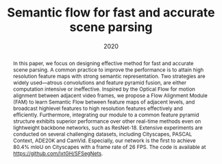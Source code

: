 ---
# Documentation: https://wowchemy.com/docs/managing-content/

title: "Semantic flow for fast and accurate scene parsing"
authors: [Xiangtai Li, Ansheng You, Zhen Zhu, Houlong Zhao, Maoke Yang, Kuiyuan Yang, Shaohua Tan, Yunhai Tong]
date: 2020
doi: ""

# Schedule page publish date (NOT publication's date).
publishDate: 2020

# Publication type.
# Legend: 0 = Uncategorized; 1 = Conference paper; 2 = Journal article;
# 3 = Preprint / Working Paper; 4 = Report; 5 = Book; 6 = Book section;
# 7 = Thesis; 8 = Patent
publication_types: ["1"]

# Publication name and optional abbreviated publication name.
publication: "Computer Vision–ECCV 2020: 16th European Conference, Glasgow, UK, August 23–28, 2020, Proceedings, Part I 16"
publication_short: "*ECCV 2020*"

abstract: "In this paper, we focus on designing effective method for fast and accurate scene parsing. A common practice to improve the performance is to attain high resolution feature maps with strong semantic representation. Two strategies are widely used—atrous convolutions and feature pyramid fusion, are either computation intensive or ineffective. Inspired by the Optical Flow for motion alignment between adjacent video frames, we propose a Flow Alignment Module (FAM) to learn Semantic Flow between feature maps of adjacent levels, and broadcast highlevel features to high resolution features effectively and efficiently. Furthermore, integrating our module to a common feature pyramid structure exhibits superior performance over other real-time methods even on lightweight backbone networks, such as ResNet-18. Extensive experiments are conducted on several challenging datasets, including Cityscapes, PASCAL Context, ADE20K and CamVid. Especially, our network is the first to achieve 80.4% mIoU on Cityscapes with a frame rate of 26 FPS. The code is available at https://github.com/lxtGH/SFSegNets."

# Summary. An optional shortened abstract.
summary: ""

tags: []
categories: []
featured: true

# Custom links (optional).
#   Uncomment and edit lines below to show custom links.
links:
- name: PDF
  url: https://arxiv.org/pdf/2002.10120.pdf
  icon_pack: fas
  icon: file-pdf
- name: Code
  url: https://github.com/lxtGH/SFSegNets
  icon_pack: fab
  icon: github

url_pdf: 
url_code: 
url_dataset:
url_poster:
url_project:
url_slides:
url_source: 
url_video:

# Featured image
# To use, add an image named `featured.jpg/png` to your page's folder. 
# Focal points: Smart, Center, TopLeft, Top, TopRight, Left, Right, BottomLeft, Bottom, BottomRight.
image:
  caption: ""
  focal_point: ""
  preview_only: false

# Associated Projects (optional).
#   Associate this publication with one or more of your projects.
#   Simply enter your project's folder or file name without extension.
#   E.g. `internal-project` references `content/project/internal-project/index.md`.
#   Otherwise, set `projects: []`.
projects: []

# Slides (optional).
#   Associate this publication with Markdown slides.
#   Simply enter your slide deck's filename without extension.
#   E.g. `slides: "example"` references `content/slides/example/index.md`.
#   Otherwise, set `slides: ""`.
slides: ""
---